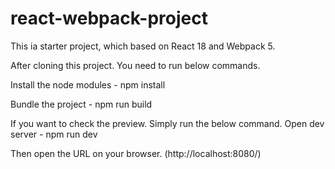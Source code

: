 # react-webpack-project
This ia starter project, which based on React 18 and Webpack 5.

After cloning this project. You need to run below commands.

Install the node modules - npm install

Bundle the project - npm run build

If you want to check the preview. Simply run the below command.
Open dev server - npm run dev

Then open the URL on your browser. (http://localhost:8080/)
